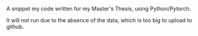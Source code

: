 A snippet my code written for my Master's Thesis, using Python/Pytorch.

It will not run due to the absence of the data, which is too big to upload to github.
